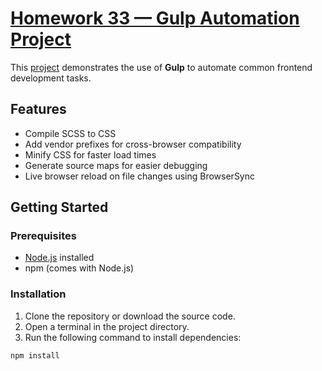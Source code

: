 # [Homework 33 — Gulp Automation Project](https://alexanderik79.github.io/home-work-33/src/)

This [project](https://alexanderik79.github.io/home-work-33/src/) demonstrates the use of **Gulp** to automate common frontend development tasks.


## Features

- Compile SCSS to CSS
- Add vendor prefixes for cross-browser compatibility
- Minify CSS for faster load times
- Generate source maps for easier debugging
- Live browser reload on file changes using BrowserSync

## Getting Started

### Prerequisites

- [Node.js](https://nodejs.org/) installed
- npm (comes with Node.js)

### Installation

1. Clone the repository or download the source code.
2. Open a terminal in the project directory.
3. Run the following command to install dependencies:

```bash
npm install